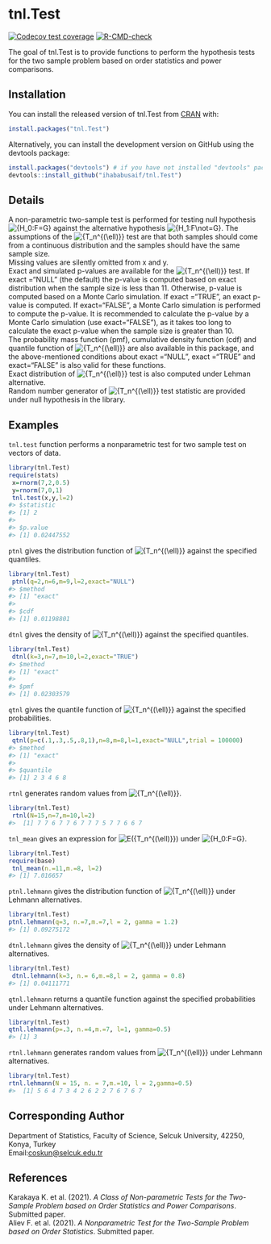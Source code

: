 
<!-- README.md is generated from README.Rmd. Please edit that file -->

# tnl.Test

<!-- badges: start -->

[![Codecov test
coverage](https://codecov.io/gh/ihababusaif/tnl.Test/branch/master/graph/badge.svg)](https://app.codecov.io/gh/ihababusaif/tnl.Test?branch=master)
[![R-CMD-check](https://github.com/ihababusaif/tnl.Test/actions/workflows/R-CMD-check.yaml/badge.svg)](https://github.com/ihababusaif/tnl.Test/actions/workflows/R-CMD-check.yaml)
<!-- badges: end -->

The goal of tnl.Test is to provide functions to perform the hypothesis
tests for the two sample problem based on order statistics and power
comparisons.

## Installation

You can install the released version of tnl.Test from
[CRAN](https://CRAN.R-project.org) with:

``` r
install.packages("tnl.Test")
```

Alternatively, you can install the development version on GitHub using
the devtools package:

``` r
install.packages("devtools") # if you have not installed "devtools" package
devtools::install_github("ihababusaif/tnl.Test")
```

## Details

A non-parametric two-sample test is performed for testing null
hypothesis
![{H_0:F=G}](https://latex.codecogs.com/png.image?%5Cdpi%7B110%7D&space;%5Cbg_white&space;%7BH_0%3AF%3DG%7D "{H_0:F=G}")
against the alternative hypothesis
![{H_1:F\not=G}](https://latex.codecogs.com/png.image?%5Cdpi%7B110%7D&space;%5Cbg_white&space;%7BH_1%3AF%5Cnot%3DG%7D "{H_1:F\not=G}").
The assumptions of the
![{T_n^{(\ell)}}](https://latex.codecogs.com/png.image?%5Cdpi%7B110%7D&space;%5Cbg_white&space;%7BT_n%5E%7B%28%5Cell%29%7D%7D "{T_n^{(\ell)}}")
test are that both samples should come from a continuous distribution
and the samples should have the same sample size.<br /> Missing values
are silently omitted from x and y.<br /> Exact and simulated p-values
are available for the
![{T_n^{(\ell)}}](https://latex.codecogs.com/png.image?%5Cdpi%7B110%7D&space;%5Cbg_white&space;%7BT_n%5E%7B%28%5Cell%29%7D%7D "{T_n^{(\ell)}}")
test. If exact =“NULL” (the default) the p-value is computed based on
exact distribution when the sample size is less than 11. Otherwise,
p-value is computed based on a Monte Carlo simulation. If exact =“TRUE”,
an exact p-value is computed. If exact=“FALSE”, a Monte Carlo simulation
is performed to compute the p-value. It is recommended to calculate the
p-value by a Monte Carlo simulation (use exact=“FALSE”), as it takes too
long to calculate the exact p-value when the sample size is greater than
10. <br /> The probability mass function (pmf), cumulative density
function (cdf) and quantile function of
![{T_n^{(\ell)}}](https://latex.codecogs.com/png.image?%5Cdpi%7B110%7D&space;%5Cbg_white&space;%7BT_n%5E%7B%28%5Cell%29%7D%7D "{T_n^{(\ell)}}")
are also available in this package, and the above-mentioned conditions
about exact =“NULL”, exact =“TRUE” and exact=“FALSE” is also valid for
these functions.<br /> Exact distribution of
![{T_n^{(\ell)}}](https://latex.codecogs.com/png.image?%5Cdpi%7B110%7D&space;%5Cbg_white&space;%7BT_n%5E%7B%28%5Cell%29%7D%7D "{T_n^{(\ell)}}")
test is also computed under Lehman alternative.<br /> Random number
generator of
![{T_n^{(\ell)}}](https://latex.codecogs.com/png.image?%5Cdpi%7B110%7D&space;%5Cbg_white&space;%7BT_n%5E%7B%28%5Cell%29%7D%7D "{T_n^{(\ell)}}")
test statistic are provided under null hypothesis in the library.

## Examples

`tnl.test` function performs a nonparametric test for two sample test on
vectors of data.

``` r
library(tnl.Test)
require(stats)
 x=rnorm(7,2,0.5)
 y=rnorm(7,0,1)
 tnl.test(x,y,l=2)
#> $statistic
#> [1] 2
#> 
#> $p.value
#> [1] 0.02447552
```

`ptnl` gives the distribution function of
![{T_n^{(\ell)}}](https://latex.codecogs.com/png.image?%5Cdpi%7B110%7D&space;%5Cbg_white&space;%7BT_n%5E%7B%28%5Cell%29%7D%7D "{T_n^{(\ell)}}")
against the specified quantiles.

``` r
library(tnl.Test)
 ptnl(q=2,n=6,m=9,l=2,exact="NULL")
#> $method
#> [1] "exact"
#> 
#> $cdf
#> [1] 0.01198801
```

`dtnl` gives the density of
![{T_n^{(\ell)}}](https://latex.codecogs.com/png.image?%5Cdpi%7B110%7D&space;%5Cbg_white&space;%7BT_n%5E%7B%28%5Cell%29%7D%7D "{T_n^{(\ell)}}")
against the specified quantiles.

``` r
library(tnl.Test)
 dtnl(k=3,n=7,m=10,l=2,exact="TRUE")
#> $method
#> [1] "exact"
#> 
#> $pmf
#> [1] 0.02303579
```

`qtnl` gives the quantile function of
![{T_n^{(\ell)}}](https://latex.codecogs.com/png.image?%5Cdpi%7B110%7D&space;%5Cbg_white&space;%7BT_n%5E%7B%28%5Cell%29%7D%7D "{T_n^{(\ell)}}")
against the specified probabilities.

``` r
library(tnl.Test)
 qtnl(p=c(.1,.3,.5,.8,1),n=8,m=8,l=1,exact="NULL",trial = 100000)
#> $method
#> [1] "exact"
#> 
#> $quantile
#> [1] 2 3 4 6 8
```

`rtnl` generates random values from
![{T_n^{(\ell)}}](https://latex.codecogs.com/png.image?%5Cdpi%7B110%7D&space;%5Cbg_white&space;%7BT_n%5E%7B%28%5Cell%29%7D%7D "{T_n^{(\ell)}}").

``` r
library(tnl.Test)
 rtnl(N=15,n=7,m=10,l=2)
#>  [1] 7 7 6 7 7 6 7 7 7 5 7 7 6 6 7
```

`tnl_mean` gives an expression for
![E({T_n^{(\ell)}})](https://latex.codecogs.com/png.image?%5Cdpi%7B110%7D&space;%5Cbg_white&space;E%28%7BT_n%5E%7B%28%5Cell%29%7D%7D%29 "E({T_n^{(\ell)}})")
under
![{H_0:F=G}](https://latex.codecogs.com/png.image?%5Cdpi%7B110%7D&space;%5Cbg_white&space;%7BH_0%3AF%3DG%7D "{H_0:F=G}").

``` r
library(tnl.Test)
require(base)
 tnl_mean(n.=11,m.=8, l=2)
#> [1] 7.016657
```

`ptnl.lehmann` gives the distribution function of
![{T_n^{(\ell)}}](https://latex.codecogs.com/png.image?%5Cdpi%7B110%7D&space;%5Cbg_white&space;%7BT_n%5E%7B%28%5Cell%29%7D%7D "{T_n^{(\ell)}}")
under Lehmann alternatives.

``` r
library(tnl.Test)
ptnl.lehmann(q=3, n.=7,m.=7,l = 2, gamma = 1.2)
#> [1] 0.09275172
```

`dtnl.lehmann` gives the density of
![{T_n^{(\ell)}}](https://latex.codecogs.com/png.image?%5Cdpi%7B110%7D&space;%5Cbg_white&space;%7BT_n%5E%7B%28%5Cell%29%7D%7D "{T_n^{(\ell)}}")
under Lehmann alternatives.

``` r
library(tnl.Test)
 dtnl.lehmann(k=3, n.= 6,m.=8,l = 2, gamma = 0.8)
#> [1] 0.04111771
```

`qtnl.lehmann` returns a quantile function against the specified
probabilities under Lehmann alternatives.

``` r
library(tnl.Test)
qtnl.lehmann(p=.3, n.=4,m.=7, l=1, gamma=0.5)
#> [1] 3
```

`rtnl.lehmann` generates random values from
![{T_n^{(\ell)}}](https://latex.codecogs.com/png.image?%5Cdpi%7B110%7D&space;%5Cbg_white&space;%7BT_n%5E%7B%28%5Cell%29%7D%7D "{T_n^{(\ell)}}")
under Lehmann alternatives.

``` r
library(tnl.Test)
rtnl.lehmann(N = 15, n. = 7,m.=10, l = 2,gamma=0.5)
#>  [1] 5 6 4 7 3 4 2 6 2 2 7 6 7 6 7
```

## Corresponding Author

Department of Statistics, Faculty of Science, Selcuk University, 42250,
Konya, Turkey <br /> Email:<coskun@selcuk.edu.tr>

## References

Karakaya K. et al. (2021). *A Class of Non-parametric Tests for the
Two-Sample Problem based on Order Statistics and Power Comparisons*.
Submitted paper.<br /> Aliev F. et al. (2021). *A Nonparametric Test for
the Two-Sample Problem based on Order Statistics*. Submitted paper.
